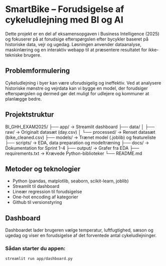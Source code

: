 #  SmartBike – Forudsigelse af cykeludlejning med BI og AI

Dette projekt er en del af eksamensopgaven i Business Intelligence (2025) og fokuserer på at forudsige efterspørgslen efter bycykler baseret på historiske data, vejr og ugedag. Løsningen anvender dataanalyse, maskinlæring og en interaktiv webapp til at præsentere resultatet for ikke-tekniske brugere.

##  Problemformulering

Cykeludlejning i byer kan være uforudsigelig og ineffektiv. Ved at analysere historiske mønstre og vejrdata kan vi bygge en model, der forudsiger efterspørgslen og dermed gør det muligt for udlejere og kommuner at planlægge bedre.

##  Projektstruktur

BI_GHH_EXAM2025/
├── app/ → Streamlit dashboard
├── data/
│ ├── raw/ → Originalt datasæt (day.csv)
│ └── processed/ → Renset datasæt (bike_cleaned.csv)
├── models/ → Trænet model (.joblib) og featureliste
├── scripts/ → EDA, data preparation og modeltræning
├── docs/ → Dokumentation for Sprint 1-4
├── output/ → Grafer fra EDA
├── requirements.txt → Krævede Python-biblioteker
└── README.md


##  Metoder og teknologier

- Python (pandas, matplotlib, seaborn, scikit-learn, joblib)
- Streamlit til dashboard
- Lineær regression til forudsigelse
- One-hot encoding af kategorier
- Github til versionstyring

##  Dashboard

Dashboardet lader brugeren vælge temperatur, luftfugtighed, sæson og ugedag og viser en forudsigelse af det forventede antal cykeludlejninger.

### Sådan starter du appen:

```bash
streamlit run app/dashboard.py
